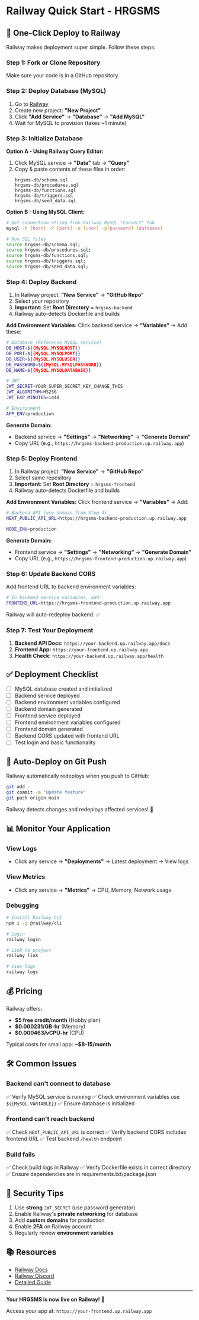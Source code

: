 # Railway Quick Start - HRGSMS

## 🚀 One-Click Deploy to Railway

Railway makes deployment super simple. Follow these steps:

### Step 1: Fork or Clone Repository
Make sure your code is in a GitHub repository.

### Step 2: Deploy Database (MySQL)

1. Go to [Railway](https://railway.app)
2. Create new project: **"New Project"**
3. Click **"Add Service"** → **"Database"** → **"Add MySQL"**
4. Wait for MySQL to provision (takes ~1 minute)

### Step 3: Initialize Database

**Option A - Using Railway Query Editor:**
1. Click MySQL service → **"Data"** tab → **"Query"**
2. Copy & paste contents of these files in order:
   ```
   hrgsms-db/schema.sql
   hrgsms-db/procedures.sql
   hrgsms-db/functions.sql
   hrgsms-db/triggers.sql
   hrgsms-db/seed_data.sql
   ```

**Option B - Using MySQL Client:**
```bash
# Get connection string from Railway MySQL "Connect" tab
mysql -h [host] -P [port] -u [user] -p[password] [database]

# Run SQL files
source hrgsms-db/schema.sql;
source hrgsms-db/procedures.sql;
source hrgsms-db/functions.sql;
source hrgsms-db/triggers.sql;
source hrgsms-db/seed_data.sql;
```

### Step 4: Deploy Backend

1. In Railway project: **"New Service"** → **"GitHub Repo"**
2. Select your repository
3. **Important:** Set **Root Directory** = `hrgsms-backend`
4. Railway auto-detects Dockerfile and builds

**Add Environment Variables:**
Click backend service → **"Variables"** → Add these:

```bash
# Database (Reference MySQL service)
DB_HOST=${{MySQL.MYSQLHOST}}
DB_PORT=${{MySQL.MYSQLPORT}}
DB_USER=${{MySQL.MYSQLUSER}}
DB_PASSWORD=${{MySQL.MYSQLPASSWORD}}
DB_NAME=${{MySQL.MYSQLDATABASE}}

# JWT
JWT_SECRET=YOUR_SUPER_SECRET_KEY_CHANGE_THIS
JWT_ALGORITHM=HS256
JWT_EXP_MINUTES=1440

# Environment
APP_ENV=production
```

**Generate Domain:**
- Backend service → **"Settings"** → **"Networking"** → **"Generate Domain"**
- Copy URL (e.g., `https://hrgsms-backend-production.up.railway.app`)

### Step 5: Deploy Frontend

1. In Railway project: **"New Service"** → **"GitHub Repo"**
2. Select same repository
3. **Important:** Set **Root Directory** = `hrgsms-frontend`
4. Railway auto-detects Dockerfile and builds

**Add Environment Variables:**
Click frontend service → **"Variables"** → Add:

```bash
# Backend API (use domain from Step 4)
NEXT_PUBLIC_API_URL=https://hrgsms-backend-production.up.railway.app

NODE_ENV=production
```

**Generate Domain:**
- Frontend service → **"Settings"** → **"Networking"** → **"Generate Domain"**
- Copy URL (e.g., `https://hrgsms-frontend-production.up.railway.app`)

### Step 6: Update Backend CORS

Add frontend URL to backend environment variables:

```bash
# In backend service variables, add:
FRONTEND_URL=https://hrgsms-frontend-production.up.railway.app
```

Railway will auto-redeploy backend. ✅

### Step 7: Test Your Deployment

1. **Backend API Docs:** `https://your-backend.up.railway.app/docs`
2. **Frontend App:** `https://your-frontend.up.railway.app`
3. **Health Check:** `https://your-backend.up.railway.app/health`

## ✅ Deployment Checklist

- [ ] MySQL database created and initialized
- [ ] Backend service deployed
- [ ] Backend environment variables configured
- [ ] Backend domain generated
- [ ] Frontend service deployed  
- [ ] Frontend environment variables configured
- [ ] Frontend domain generated
- [ ] Backend CORS updated with frontend URL
- [ ] Test login and basic functionality

## 🔄 Auto-Deploy on Git Push

Railway automatically redeploys when you push to GitHub:

```bash
git add .
git commit -m "Update feature"
git push origin main
```

Railway detects changes and redeploys affected services! 🎉

## 📊 Monitor Your Application

### View Logs
- Click any service → **"Deployments"** → Latest deployment → View logs

### View Metrics
- Click any service → **"Metrics"** → CPU, Memory, Network usage

### Debugging
```bash
# Install Railway CLI
npm i -g @railway/cli

# Login
railway login

# Link to project
railway link

# View logs
railway logs
```

## 💰 Pricing

Railway offers:
- **$5 free credit/month** (Hobby plan)
- **$0.000231/GB-hr** (Memory)
- **$0.000463/vCPU-hr** (CPU)

Typical costs for small app: **~$8-15/month**

## 🛠️ Common Issues

### Backend can't connect to database
✅ Verify MySQL service is running
✅ Check environment variables use `${{MySQL.VARIABLE}}`
✅ Ensure database is initialized

### Frontend can't reach backend  
✅ Check `NEXT_PUBLIC_API_URL` is correct
✅ Verify backend CORS includes frontend URL
✅ Test backend `/health` endpoint

### Build fails
✅ Check build logs in Railway
✅ Verify Dockerfile exists in correct directory
✅ Ensure dependencies are in requirements.txt/package.json

## 🔐 Security Tips

1. Use **strong** `JWT_SECRET` (use password generator)
2. Enable Railway's **private networking** for database
3. Add **custom domains** for production
4. Enable **2FA** on Railway account
5. Regularly review **environment variables**

## 📚 Resources

- [Railway Docs](https://docs.railway.app)
- [Railway Discord](https://discord.gg/railway)
- [Detailed Guide](./RAILWAY_DEPLOYMENT.md)

---

**Your HRGSMS is now live on Railway! 🎉**

Access your app at: `https://your-frontend.up.railway.app`
